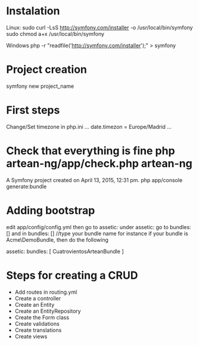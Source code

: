 Instalation
===========
Linux:
sudo curl -LsS http://symfony.com/installer -o /usr/local/bin/symfony
sudo chmod a+x /usr/local/bin/symfony

Windows
php -r "readfile('http://symfony.com/installer');" > symfony

Project creation
================
symfony new project_name

First steps
===========
Change/Set timezone in php.ini
...
date.timezon = Europe/Madrid
...

Check that everything is fine
php artean-ng/app/check.php
artean-ng
=========

A Symfony project created on April 13, 2015, 12:31 pm.
php app/console generate:bundle

Adding bootstrap
================

edit app/config/config.yml
then go to assetic:
under assetic: go to bundles: []
and in bundles: [] //type your bundle name
for instance if your bundle is Acme\DemoBundle, then do the following

assetic:
   bundles: [ CuatrovientosArteanBundle ]

Steps for creating a CRUD
=========================

* Add routes in routing.yml
* Create a controller
* Create an Entity
* Create an EntityRepository
* Create the Form class
* Create validations
* Create translations
* Create views
